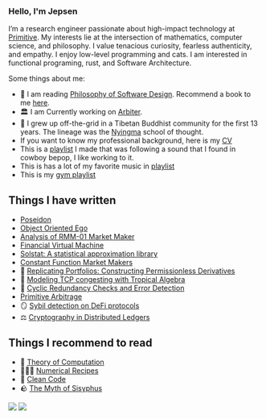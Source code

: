 ### Hello, I'm Jepsen

I’m a research engineer passionate about high-impact technology at [Primitive](https://github.com/primitivefinance). My interests lie at the intersection of mathematics, computer science, and philosophy. I value tenacious curiosity, fearless authenticity, and empathy. I enjoy low-level programming and cats. I am interested in functional programing, rust, and Software Architecture.

Some things about me:
- 📖 I am reading [Philosophy of Software Design](https://www.amazon.com/Philosophy-Software-Design-2nd/dp/173210221X?crid=2XRY5WIRKHZDE&keywords=philosophy+of+software+design&qid=1705694743&sprefix=philosophy+of+so,aps,152&sr=8-1&trb_auth=1&trb_open=1&trb_bid=buy-now-button&openid.assoc_handle=amazon_checkout_us&openid.claimed_id=https://www.amazon.com/ap/id/amzn1.account.AHYA6NZ2PZHIURTPDJQSJRLLDGXA&openid.identity=https://www.amazon.com/ap/id/amzn1.account.AHYA6NZ2PZHIURTPDJQSJRLLDGXA&openid.mode=id_res&openid.ns=http://specs.openid.net/auth/2.0&openid.op_endpoint=https://www.amazon.com/ap/signin&openid.response_nonce=2024-01-19T20:05:58Z-5713870334979533260&openid.return_to=https://www.amazon.com/Philosophy-Software-Design-2nd/dp/173210221X/ref%3Dtrb_chk_auth?crid%3D2XRY5WIRKHZDE%26keywords%3Dphilosophy+of+software+design%26qid%3D1705694743%26sprefix%3Dphilosophy+of+so%252Caps%252C152%26sr%3D8-1%26trb_auth%3D1%26trb_open%3D1%26trb_bid%3Dbuy-now-button&openid.signed=assoc_handle,claimed_id,identity,mode,ns,op_endpoint,response_nonce,return_to,siteState,ns.pape,pape.auth_policies,pape.auth_time,signed&openid.ns.pape=http://specs.openid.net/extensions/pape/1.0&openid.pape.auth_policies=http://schemas.openid.net/pape/policies/2007/06/multi-factor&openid.pape.auth_time=2024-01-19T20:05:57Z&openid.sig=osmnK6UwDNw15/PjyypSJdixwE6A/q2nLhStR2HTFSg%3D&serial=&siteState=%7ChasWorkingJavascript.1). Recommend a book to me [here](https://github.com/0xJepsen/Books).
- 🏛 I am Currently working on [Arbiter](https://github.com/primitivefinance/arbiter). 
- 🪷 I grew up off-the-grid in a Tibetan Buddhist community for the first 13 years. The lineage was the [Nyingma](https://www.rigpawiki.org/index.php?title=Nyingma) school of thought. 
- If you want to know my professional background, here is my [CV](Curriculum_Vitae.pdf)
- This is a [playlist](https://open.spotify.com/playlist/46RCnN71QYTnTeCI61MPbl?si=a5bedc5ccf9d495a) I made that was following a sound that I found in cowboy bepop, I like working to it. 
- This is has a lot of my favorite music in [playlist](https://open.spotify.com/playlist/3SsTiFZTCyiRZKVMR7RsNs?si=a401bc0e487c4450)
- This is my [gym playlist](https://open.spotify.com/playlist/1JTARrWgQyH6LoR4iZZ4Gl?si=68d9162341854efe)


## Things I have written

- [Poseidon](https://autoparallel.github.io/)
- [Object Oriented Ego](https://cryptascend.org/pages/object_oriented_ego.html)
- [Analysis of RMM-01 Market Maker](https://arxiv.org/pdf/2310.14320.pdf)
- [Financial Virtual Machine](https://www.primitive.xyz/papers/yellow.pdf)
- [Solstat: A statistical approximation library](https://www.primitive.xyz/posts/solstat)
- [Constant Function Market Makers](https://github.com/0xJepsen/CFMMs/blob/master/Jepsen_Darpa_Fall2022.pdf)
- 🏦 [Replicating Portfolios: Constructing Permissionless Derivatives](https://arxiv.org/abs/2205.09890)
- 🌴 [Modeling TCP congesting with Tropical Algebra](https://github.com/0xJepsen/TropicalAlgebraicTCPModel)
- 🚴 [Cyclic Redundancy Checks and Error Detection](https://github.com/0xJepsen/CRC_Research/blob/master/Cyclic_Redundancy_Checks_and_Error_Detection.pdf)
- [Primitive Arbitrage](https://www.primitive.xyz/posts/arbitrage)
- 🪞 [Sybil detection on DeFi protocols](https://primitive.mirror.xyz/DThGkT55cfzJmEhkPaQqze7GKvPXxrSNwCo2xiddeko)
- ⚖️ [Cryptography in Distributed Ledgers](https://dev.to/0xjepsen/an-introduction-to-cryptography-in-distributed-ledger-technology-268l)

## Things I recommend to read

- 🧮 [Theory of Computation](https://docs.google.com/viewer?a=v&pid=sites&srcid=dGhhcGFyLmVkdXx1Y3MtNzAxfGd4OjZmYzU3ZjM0N2ZmYTlkYzE)
- 🧑🏼‍🍳 [Numerical Recipes](https://e-maxx.ru/bookz/files/numerical_recipes.pdf)
- 🧹 [Clean Code](https://github.com/jnguyen095/clean-code/blob/master/Clean.Code.A.Handbook.of.Agile.Software.Craftsmanship.pdf)
- 🪨 [The Myth of Sisyphus](https://people.brandeis.edu/~teuber/Albert_Camus_The_Myth_of_Sisyphus_Complete_Text_.pdf)

![](https://img.shields.io/github/stars/0xjepsen?style=social)
![](https://visitor-badge.laobi.icu/badge?page_id=0xjepsen)
